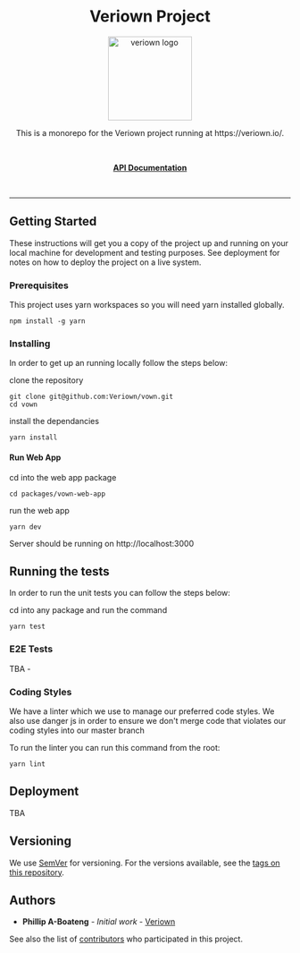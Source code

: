 <div align="center">
<h1>Veriown Project</h1>

<a href="https://avatars1.githubusercontent.com/u/31484240?s=400&u=3b743f8be139259f85735526afafa928e995c0d0&v=4">
  <img
    height="150"
    width="150"
    alt="veriown logo"
    src="https://avatars1.githubusercontent.com/u/31484240?s=400&u=3b743f8be139259f85735526afafa928e995c0d0&v=4"
  />
</a>

<p>This is a monorepo for the Veriown project running at https://veriown.io/.</p>

<br />

[**API Documentation**](https://veriownreviews.docs.apiary.io/)

<br />
</div>

<hr />

## Getting Started

These instructions will get you a copy of the project up and running on your local machine for development and testing purposes. See deployment for notes on how to deploy the project on a live system.

### Prerequisites

This project uses yarn workspaces so you will need yarn installed globally.

```
npm install -g yarn
```

### Installing

In order to get up an running locally follow the steps below:


clone the repository
```
git clone git@github.com:Veriown/vown.git
cd vown
```

install the dependancies
```
yarn install
```

#### Run Web App
cd into the web app package

```
cd packages/vown-web-app
```

run the web app 

```
yarn dev
```

Server should be running on http://localhost:3000

## Running the tests

In order to run the unit tests you can follow the steps below: 

cd into any package and run the command

```
yarn test
```

### E2E Tests

TBA -


### Coding Styles

We have a linter which we use to manage our preferred code styles.
We also use danger js in order to ensure we don't merge code that violates our coding styles into our master branch

To run the linter you can run this command from the root:
```
yarn lint
```

## Deployment

TBA

## Versioning

We use [SemVer](http://semver.org/) for versioning. For the versions available, see the [tags on this repository](https://github.com/Veriown/vown/releases). 

## Authors

* **Phillip A-Boateng** - *Initial work* - [Veriown](https://github.com/Veriown/vown)

See also the list of [contributors](https://github.com/Veriown/vown/graphs/contributors) who participated in this project.


